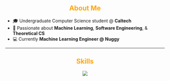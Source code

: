 <h2 align="center"><span style="color: orange;">About Me</span></h2>

- 🎓 Undergraduate Computer Science student @ **Caltech**  
- 🧠 Passionate about **Machine Learning**, **Software Engineering**, & **Theoretical CS**  
- 💻 Currently **Machine Learning Engineer @ Nuggy**  

---

<h2 align="center"><span style="color: orange;">Skills</span></h2>

<p align="center">
  <img src="https://skillicons.dev/icons?i=python,r,java,js,c,cpp,html,css" />
</p>



